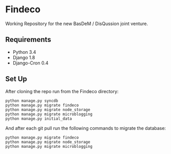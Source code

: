 Findeco
=======

Working Repository for the new BasDeM / DisQussion joint venture.


Requirements
------------
* Python 3.4
* Django 1.8
* Django-Cron 0.4

Set Up
---------------
After cloning the repo run from the Findeco directory:

    python manage.py syncdb
    python manage.py migrate findeco
    python manage.py migrate node_storage
    python manage.py migrate microblogging
    python manage.py initial_data

And after each git pull run the following commands to migrate the database:

    python manage.py migrate findeco
    python manage.py migrate node_storage
    python manage.py migrate microblogging

    
